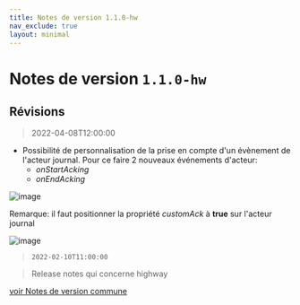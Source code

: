 ```yaml
---
title: Notes de version 1.1.0-hw
nav_exclude: true
layout: minimal
---
```


# Notes de version `1.1.0-hw`

## Révisions

> 2022-04-08T12:00:00

- Possibilité de personnalisation de la prise en compte d'un évènement de l'acteur journal. Pour ce faire 2 nouveaux événements d'acteur:
  - _onStartAcking_
  - _onEndAcking_

![image](https://user-images.githubusercontent.com/9974702/162433292-235a6372-7093-40e3-87d6-e6c943550938.png)

Remarque: il faut positionner la propriété _customAck_ à **true** sur l'acteur journal

![image](https://user-images.githubusercontent.com/9974702/162433216-2c902e97-4c7b-41ec-bd23-4f6a637803b3.png)

> `2022-02-10T11:00:00`

> Release notes qui concerne highway

[voir Notes de version commune](https://witsa.github.io/synapps/synapps-studio-releases/notes/1.1.0)
